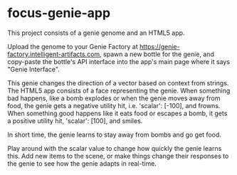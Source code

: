 # focus-genie-app

This project consists of a genie genome and an HTML5 app.

Upload the genome to your Genie Factory at https://genie-factory.intelligent-artifacts.com, spawn a new bottle for the genie, and copy-paste the bottle's API interface into the app's main page where it says "Genie Interface".

This genie changes the direction of a vector based on context from strings.  The HTML5 app consists of a face representing the genie.  When something bad happens, like a bomb explodes or when the genie moves away from food, the genie gets a negative utility hit, i.e. 'scalar': [-100], and frowns.  When something good happens like it eats food or escapes a bomb, it gets a positive utility hit, 'scalar': [100], and smiles.

In short time, the genie learns to stay away from bombs and go get food.

Play around with the scalar value to change how quickly the genie learns this.  Add new items to the scene, or make things change their responses to the genie to see how the genie adapts in real-time.
